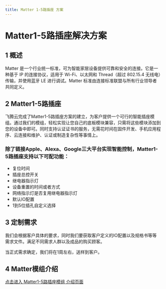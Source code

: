 ```yaml
---
title: Matter 1-5路插座 方案
---
```


# Matter1-5路插座解决方案

## 1 概述
Matter 是一个行业统一标准，可为智能家居设备提供可靠和安全的连接。它是一种基于 IP 的连接协议，适用于 Wi-Fi、以太网和 Thread（超过 802.15.4 无线电）传输，并使用蓝牙 LE 进行调试。Matter 标准由连接标准联盟与所有行业领导者共同定义。

<!-- ![tupian](../../assets/images/matter/overview.png)

![可提供设备关系](../../assets/images/matter/产品提供设备图.png) -->

## 2 Matter1-5路插座

飞腾云完成了Matter1-5路插座方案的建立，为客户提供一个可行的智能插座模组。通过我们的模组，轻松实现让您自己的底板模块兼容，只需将这些模块添加到您的设备中即可。同时支持认证证书的服务，无需花时间在固件开发、手机应用程序、云连接和维护、认证或制造复杂性等事情上。

### 除了链接Apple、Alexa、Google三大平台实现智能控制，Matter1-5路插座支持以下可配功能：

- 复位时间
- 插座总控开关
- 继电器指示灯
- 设备重置的时间或者方式
- 网络指示灯是否复用继电器指示灯
- 默认IO配置
- 1到5位插孔自定义选择


## 3 定制需求

我们会根据客户具体的要求，同时我们要获取客户定义的IO配置以及规格书等等需求文件。满足不同需求人群以及成品的购买顾客。

当正式需求确定，我们将在1周左右，送样到客户。



## 4 Matter模组介绍

[点击进入 Matter1-5路插座模组 介绍页面](../../products/matter/socket1_5.md) 
